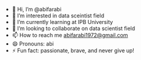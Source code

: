 - 👋 Hi, I’m @abifarabi
- 👀 I’m interested in data sceintist field
- 🌱 I’m currently learning at IPB University
- 💞️ I’m looking to collaborate on data scientist field
- 📫 How to reach me abifarabi1972@gmail.com
- 😄 Pronouns: abi
- ⚡ Fun fact: passionate, brave, and never give up!

<!---
abifarabi/abifarabi is a ✨ special ✨ repository because its `README.md` (this file) appears on your GitHub profile.
You can click the Preview link to take a look at your changes.
--->
